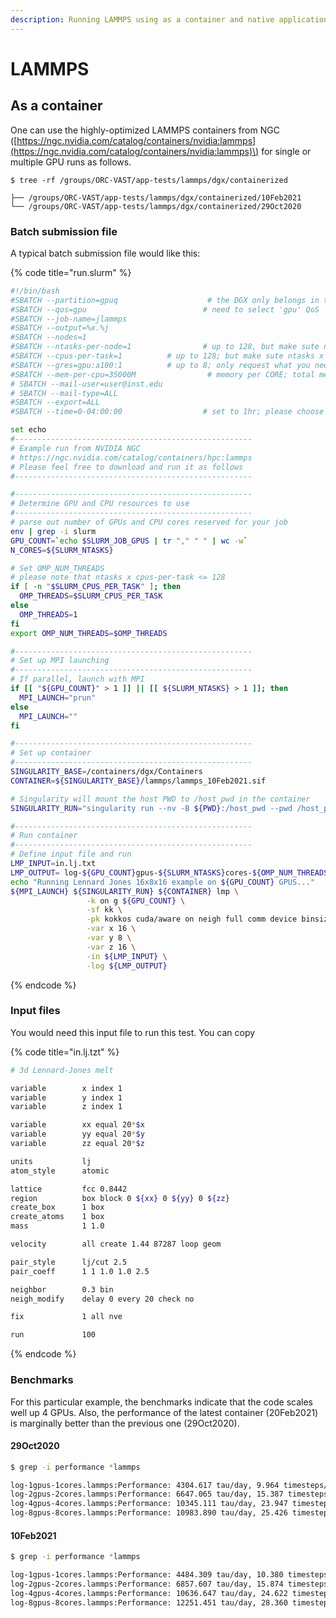 ```yaml
---
description: Running LAMMPS using as a container and native application
---
```


# LAMMPS

## As a container

One can use the highly-optimized LAMMPS containers from NGC \([https://ngc.nvidia.com/catalog/containers/nvidia:lammps](https://ngc.nvidia.com/catalog/containers/nvidia:lammps)\) for single or multiple GPU runs as follows. 

```
$ tree -rf /groups/ORC-VAST/app-tests/lammps/dgx/containerized

├── /groups/ORC-VAST/app-tests/lammps/dgx/containerized/10Feb2021
└── /groups/ORC-VAST/app-tests/lammps/dgx/containerized/29Oct2020
```

### Batch submission file

A typical batch submission file would like this:

{% code title="run.slurm" %}
```bash
#!/bin/bash
#SBATCH --partition=gpuq                    # the DGX only belongs in the 'gpu'  partition
#SBATCH --qos=gpu                          # need to select 'gpu' QoS
#SBATCH --job-name=jlammps
#SBATCH --output=%x.%j
#SBATCH --nodes=1
#SBATCH --ntasks-per-node=1                # up to 128, but make sute ntasks x cpus-per-task < 128
#SBATCH --cpus-per-task=1          # up to 128; but make sute ntasks x cpus-per-task < 128
#SBATCH --gres=gpu:a100:1          # up to 8; only request what you need
#SBATCH --mem-per-cpu=35000M                # memory per CORE; total memory is 1 PB (1,000,000 MB)
# SBATCH --mail-user=user@inst.edu
# SBATCH --mail-type=ALL
#SBATCH --export=ALL
#SBATCH --time=0-04:00:00                  # set to 1hr; please choose carefully

set echo
#-----------------------------------------------------
# Example run from NVIDIA NGC
# https://ngc.nvidia.com/catalog/containers/hpc:lammps
# Please feel free to download and run it as follows
#-----------------------------------------------------

#-----------------------------------------------------
# Determine GPU and CPU resources to use
#-----------------------------------------------------
# parse out number of GPUs and CPU cores reserved for your job
env | grep -i slurm
GPU_COUNT=`echo $SLURM_JOB_GPUS | tr "," " " | wc -w`
N_CORES=${SLURM_NTASKS}

# Set OMP_NUM_THREADS
# please note that ntasks x cpus-per-task <= 128
if [ -n "$SLURM_CPUS_PER_TASK" ]; then
  OMP_THREADS=$SLURM_CPUS_PER_TASK
else
  OMP_THREADS=1
fi
export OMP_NUM_THREADS=$OMP_THREADS

#-----------------------------------------------------
# Set up MPI launching
#-----------------------------------------------------
# If parallel, launch with MPI
if [[ "${GPU_COUNT}" > 1 ]] || [[ ${SLURM_NTASKS} > 1 ]]; then
  MPI_LAUNCH="prun"
else
  MPI_LAUNCH=""
fi

#-----------------------------------------------------
# Set up container
#-----------------------------------------------------
SINGULARITY_BASE=/containers/dgx/Containers
CONTAINER=${SINGULARITY_BASE}/lammps/lammps_10Feb2021.sif

# Singularity will mount the host PWD to /host_pwd in the container
SINGULARITY_RUN="singularity run --nv -B ${PWD}:/host_pwd --pwd /host_pwd"

#-----------------------------------------------------
# Run container
#-----------------------------------------------------
# Define input file and run
LMP_INPUT=in.lj.txt
LMP_OUTPUT= log-${GPU_COUNT}gpus-${SLURM_NTASKS}cores-${OMP_NUM_THREADS}thr_percore.lammps
echo "Running Lennard Jones 16x8x16 example on ${GPU_COUNT} GPUS..."
${MPI_LAUNCH} ${SINGULARITY_RUN} ${CONTAINER} lmp \
                 -k on g ${GPU_COUNT} \
                 -sf kk \
                 -pk kokkos cuda/aware on neigh full comm device binsize 2.8 \
                 -var x 16 \
                 -var y 8 \
                 -var z 16 \
                 -in ${LMP_INPUT} \
                 -log ${LMP_OUTPUT}

```
{% endcode %}

### Input files

You would need this input file to run this test. You can copy 

{% code title="in.lj.tzt" %}
```bash
# 3d Lennard-Jones melt

variable        x index 1
variable        y index 1
variable        z index 1

variable        xx equal 20*$x
variable        yy equal 20*$y
variable        zz equal 20*$z

units           lj
atom_style      atomic

lattice         fcc 0.8442
region          box block 0 ${xx} 0 ${yy} 0 ${zz}
create_box      1 box
create_atoms    1 box
mass            1 1.0

velocity        all create 1.44 87287 loop geom

pair_style      lj/cut 2.5
pair_coeff      1 1 1.0 1.0 2.5

neighbor        0.3 bin
neigh_modify    delay 0 every 20 check no

fix             1 all nve

run             100
```
{% endcode %}

### Benchmarks

For this particular example, the benchmarks indicate that the code scales well up 4 GPUs. Also, the performance of the latest container \(20Feb2021\) is marginally better than the previous one \(29Oct2020\).  

#### 29Oct2020 

```bash
$ grep -i performance *lammps

log-1gpus-1cores.lammps:Performance: 4304.617 tau/day, 9.964 timesteps/s 
log-2gpus-2cores.lammps:Performance: 6647.065 tau/day, 15.387 timesteps/s 
log-4gpus-4cores.lammps:Performance: 10345.111 tau/day, 23.947 timesteps/s 
log-8gpus-8cores.lammps:Performance: 10983.890 tau/day, 25.426 timesteps/s
```

#### 10Feb2021

```bash
$ grep -i performance *lammps

log-1gpus-1cores.lammps:Performance: 4484.309 tau/day, 10.380 timesteps/s
log-2gpus-2cores.lammps:Performance: 6857.607 tau/day, 15.874 timesteps/s
log-4gpus-4cores.lammps:Performance: 10636.647 tau/day, 24.622 timesteps/s
log-8gpus-8cores.lammps:Performance: 12251.451 tau/day, 28.360 timesteps/s
```



